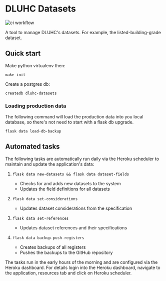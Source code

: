 # DLUHC Datasets

![ci workflow ](https://github.com/digital-land/dluhc-datasets/actions/workflows/ci.yml/badge.svg)

A tool to manage DLUHC's datasets. For example, the listed-building-grade dataset.


## Quick start

Make python virtualenv then:

    make init

Create a postgres db:

    createdb dluhc-datasets

### Loading production data

The following command will load the production data into you local database, so there's not need to start with a flask db upgrade.

    flask data load-db-backup


## Automated tasks

The following tasks are automatically run daily via the Heroku scheduler to maintain and update the application's data:

1. `flask data new-datasets && flask data dataset-fields`
   - Checks for and adds new datasets to the system
   - Updates the field definitions for all datasets

2. `flask data set-considerations`
   - Updates dataset considerations from the specification

3. `flask data set-references`
   - Updates dataset references and their specifications

4. `flask data backup-push-registers`
   - Creates backups of all registers
   - Pushes the backups to the GitHub repository


The tasks run in the early hours of the morning and are configured via the Heroku dashboard. For details login into the Heroku dashboard, navigate to the application, resources tab and click on Heroku scheduler.
